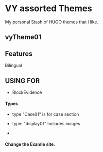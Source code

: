 # VY assorted Themes

My personal Stash of HUGO themes that I like.


## vyTheme01

## Features
Bilingual


## USING FOR
 - BlockEvidence

#### Types
- type "Case01" is for case section

- type: "display01"
Includes images

- 

####  Change the Examle site.


